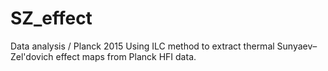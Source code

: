 # SZ_effect
Data analysis / Planck 2015
Using ILC method to extract thermal Sunyaev–Zel'dovich effect maps from Planck HFI data.

